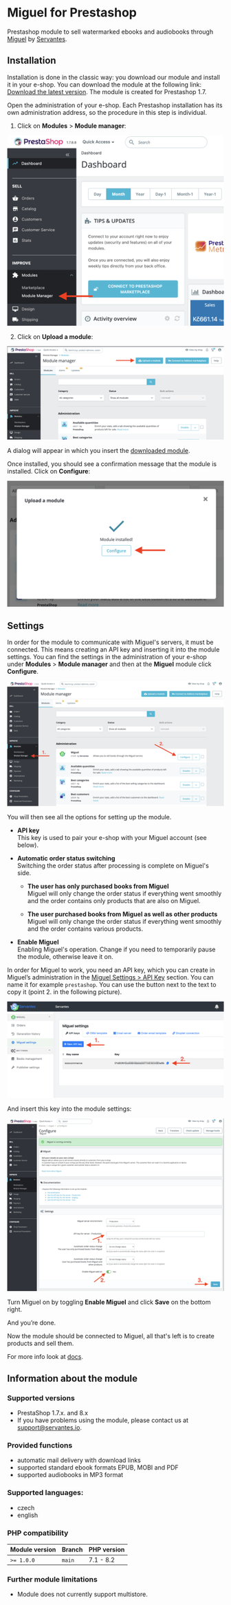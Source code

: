 # Miguel for Prestashop

Prestashop module to sell watermarked ebooks and audiobooks through [Miguel](https://servantes.cz/en/miguel) by [Servantes](https://servantes.cz/en/).

## Installation

Installation is done in the classic way: you download our module and install it in your e-shop. You can download the module at the following link: [Download the latest version](https://github.com/servantes-io/miguel-prestashop/releases/latest). The module is created for Prestashop 1.7.

Open the administration of your e-shop. Each Prestashop installation has its own administration address, so the procedure in this step is individual.

1. Click on **Modules** > **Module manager**:

![](doc/img/install/step_1.png)

2. Click on **Upload a module**:

![](doc/img/install/step_2.png)

A dialog will appear in which you insert the [downloaded module](https://github.com/servantes-io/miguel-prestashop/releases/latest).

Once installed, you should see a confirmation message that the module is installed. Click on **Configure**:

![](doc/img/install/step_3.png)


## Settings

In order for the module to communicate with Miguel's servers, it must be connected. This means creating an API key and inserting it into the module settings. You can find the settings in the administration of your e-shop under **Modules** > **Module manager** and then at the **Miguel** module click **Configure**.

![](doc/img/settings/modules_configure.png)

You will then see all the options for setting up the module.

- **API key**<br/>
  This key is used to pair your e-shop with your Miguel account (see below).

- **Automatic order status switching**<br/>
  Switching the order status after processing is complete on Miguel's side.

    - **The user has only purchased books from Miguel**<br/>
      Miguel will only change the order status if everything went smoothly and the order contains only products that are also on Miguel.

    - **The user purchased books from Miguel as well as other products**<br/>
      Miguel will only change the order status if everything went smoothly and the order contains various products.

- **Enable Miguel**<br/>
  Enabling Miguel's operation. Change if you need to temporarily pause the module, otherwise leave it on.

In order for Miguel to work, you need an API key, which you can create in Miguel’s administration in the [Miguel Settings > API Key](https://app.servantes.cz/miguel/settings) section. You can name it for example `prestashop`. You can use the button next to the text to copy it (point 2. in the following picture).

![](doc/img/settings/servantes_api_key.png)

And insert this key into the module settings:

![](doc/img/settings/settings_page.png)

Turn Miguel on by toggling **Enable Miguel** and click **Save** on the bottom right.

And you’re done.

Now the module should be connected to Miguel, all that's left is to create products and sell them.

For more info look at [docs](https://docs.miguel.servantes.cz/en/docs/platforms/prestashop/).

## Information about the module

### Supported versions
- PrestaShop 1.7.x. and 8.x
- If you have problems using the module, please contact us at [support@servantes.io](mailto:support@servantes.io).

### Provided functions
- automatic mail delivery with download links
- supported standard ebook formats EPUB, MOBI and PDF
- supported audiobooks in MP3 format

### Supported languages:
- czech
- english

### PHP compatibility

| Module version | Branch   | PHP version |
|----------------|----------|-------------|
| `>= 1.0.0`     | `main`   | 7.1 - 8.2   |

### Further module limitations

- Module does not currently support multistore.
